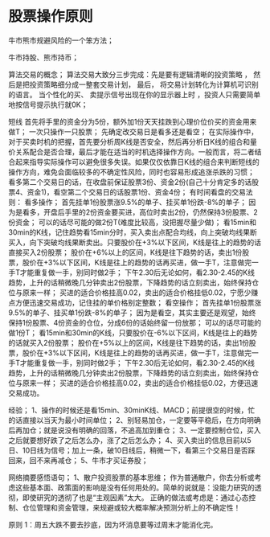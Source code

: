 # 股票操作原则

牛市熊市规避风险的一个笨方法；

牛市持股、熊市持币；

算法交易的概念；
算法交易大致分三步完成：先是要有逻辑清晰的投资策略 ， 然后是把投资策略细分成一整套交易计划， 最后， 将交易计划转化为计算机可识别的语言。 当个性化的买、 卖提示信号出现在你的显示器上时 ，投资人只需要简单地按信号提示执行就0K；

短线
首先将手里的资金分为5份，额外加1份天天挂跌到心理价位价买的资金用来做T；
一次只操作一只股票；
先确定改交易日是看多还是看空；
在实际操作中，对于买卖时机的把握，首先要分析周K线是否安全，然后再分析日K线的组合和量价关系配合是否合理，最后才能在适当的时机选择操作方向。一般而言，将二者结合起来指导实际操作可以避免很多失误。如果仅仅依靠日K线的组合来判断短线的操作方向，难免会面临较多的不确定性风险，同时也容易形成追涨杀跌的习惯； 看多第二个交易日的话，在收盘前保证股票3份、资金2份(自己十分肯定多的话股票4、资金1)，看空第二个交易日的话股票1份、资金4份；
有时间看盘的交易法则：
看多操作；
首先挂单1份股票涨9.5%的单子、挂买单1份跌-8%的单子；
因为是看多，开盘后手里的2份资金要买进，高位时卖出2份，仍然保持3份股票、2份资金；
可以的话尽可能的做2份T(难度比较高，没把握尽量少做)；
看15min和30min的K线，记住趋势看15min分时，买入卖出点配合均线，向上突破均线果断买入，向下突破均线果断卖出。只要股价在+3%以下区间，K线是往上的趋势的话直接买入2份股票；
股价在+6%以上的区间，K线是往下趋势的话，卖出1份股票，股价在+3%以下区间，K线是往上的趋势的话再买进，做一手T，注意做完一手T才能重复做一手，别同时做2手；
下午2.30后无论如何，看2.30-2.45的K线趋势，上升的话稍微晚几分钟卖出2份股票，下降趋势的话立刻卖出，始终保持仓位与原来一样；
买进的适合价格挂高0.02，卖出的适合价格挂低0.02，宁愿少赚点方便迅速交易成功，记住挂的单价格别定整数；
看空操作；
首先挂单1份股票涨9.5%的单子、挂买单1份跌-8%的单子；
因为是看空，其实主要还是观望，始终保持1份股票、4份资金的仓位，分成6份的话始终留一份放那；
可以的话尽可能的做1份T；
看15min和30min的K线，只要股价在-6%以下区间，K线是往上的趋势的话就买入2份股票；
股价在+5%以上的区间，K线是往下趋势的话，卖出1份股票，股价在+3%以下区间，K线是往上的趋势的话再买进，做一手T，注意做完一手T才能重复做一手，别同时做2手；
下午2.30后无论如何，看2.30-2.45的K线趋势，上升的话稍微晚几分钟卖出2份股票，下降趋势的话立刻卖出，始终保持仓位与原来一样；
买进的适合价格挂高0.02，卖出的适合价格挂低0.02，方便迅速交易成功。

经验；
1、操作的时候还是看15min、30minK线、MACD；前提很空的时候，忙的话直接以当天为最小时间单位；
2、别轻易加仓，一定要等平稳后，在方向明确后再加仓；就是说没有明确的回落，不追高加到重仓；
3、一定要控制仓位，买入之后就要想好跌了之后怎么办，涨了之后怎么办；
4、买入卖出的信息目前以5日、10日线为信号；加上一条，破10日线后，稍微一下，看第三个交易日是否踩回来，回不来再减仓；
5、牛市才买证券股；

网络摘要感悟语句；
1、散户投资股票的基本思维；
作为普通散户，你去分析或考虑这些基本面、政策面的影响是没有任何用处的。简单的说就是：没能力研究的透彻，即使研究的透彻了也是“主观因素”太大。
正确的做法或考虑是：通过心态控制、仓位管理和资金管理，来规避或较大概率解决预测分析上的不确定性！


原则 1：周五大跌不要去抄底，因为坏消息要等过周末才能消化完。


